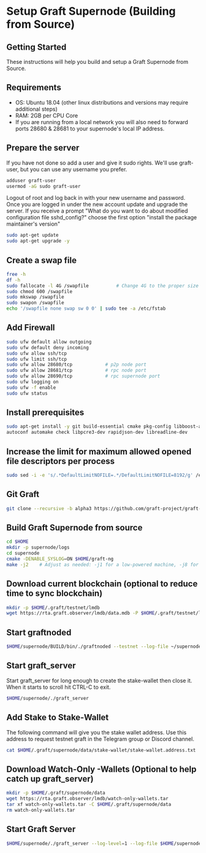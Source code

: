# Setup Graft Supernode (Building from Source)

## Getting Started
These instructions will help you build and setup a Graft Supernode from Source.

## Requirements
* OS:  Ubuntu 18.04 (other linux distributions and versions may require additional steps)
* RAM:  2GB per CPU Core
* If you are running from a local network you will also need to forward ports 28680 & 28681 to your supernode's local IP address.

## Prepare the server
If you have not done so add a user and give it sudo rights.  We'll use graft-user, but you can use any username you prefer.

````bash
adduser graft-user
usermod -aG sudo graft-user
````

Logout of root and log back in with your new username and password.  Once you are logged in under the new account update and upgrade the server.  If you receive a prompt "What do you want to do about modified configuration file sshd_config?" choose the first option "install the package maintainer's version"

````bash
sudo apt-get update
sudo apt-get upgrade -y
````

## Create a swap file

````bash
free -h
df -h
sudo fallocate -l 4G /swapfile          # Change 4G to the proper size swap file for your server
sudo chmod 600 /swapfile
sudo mkswap /swapfile
sudo swapon /swapfile
echo '/swapfile none swap sw 0 0' | sudo tee -a /etc/fstab
````

## Add Firewall


````bash
sudo ufw default allow outgoing
sudo ufw default deny incoming
sudo ufw allow ssh/tcp
sudo ufw limit ssh/tcp
sudo ufw allow 28680/tcp            # p2p node port
sudo ufw allow 28681/tcp            # rpc node port
sudo ufw allow 28690/tcp            # rpc supernode port
sudo ufw logging on
sudo ufw -f enable
sudo ufw status
````

## Install prerequisites

````bash
sudo apt-get install -y git build-essential cmake pkg-config libboost-all-dev libssl-dev \
autoconf automake check libpcre3-dev rapidjson-dev libreadline-dev
````

## Increase the limit for maximum allowed opened file descriptors per process

````bash
sudo sed -i -e 's/.*DefaultLimitNOFILE=.*/DefaultLimitNOFILE=8192/g' /etc/systemd/system.conf
````


## Git Graft

````bash
git clone --recursive -b alpha3 https://github.com/graft-project/graft-ng.git
````

## Build Graft Supernode from source

````bash
cd $HOME
mkdir -p supernode/logs
cd supernode
cmake -DENABLE_SYSLOG=ON $HOME/graft-ng
make -j2    # Adjust as needed: -j1 for a low-powered machine, -j8 for an 8-core monster with at least 16GB ram
````

## Download current blockchain (optional to reduce time to sync blockchain)


````bash
mkdir -p $HOME/.graft/testnet/lmdb
wget https://rta.graft.observer/lmdb/data.mdb -P $HOME/.graft/testnet/lmdb/
````

## Start graftnoded

````bash
$HOME/supernode/BUILD/bin/./graftnoded --testnet --log-file ~/supernode/logs/graftnoded.log --log-level=1 --detach
````

## Start graft_server
Start graft_server for long enough to create the stake-wallet then close it.  When it starts to scroll hit CTRL-C to exit.

````bash
$HOME/supernode/./graft_server
````

## Add Stake to Stake-Wallet
The following command will give you the stake wallet address.  Use this address to request testnet graft in the Telegram group or Discord channel.

````bash
cat $HOME/.graft/supernode/data/stake-wallet/stake-wallet.address.txt
````

## Download Watch-Only -Wallets (Optional to help catch up graft_server)

````bash
mkdir -p $HOME/.graft/supernode/data
wget https://rta.graft.observer/lmdb/watch-only-wallets.tar
tar xf watch-only-wallets.tar -C $HOME/.graft/supernode/data
rm watch-only-wallets.tar
````

## Start Graft Server

````bash
$HOME/supernode/./graft_server --log-level=1 --log-file $HOME/supernode/logs/graft_server.log
````
